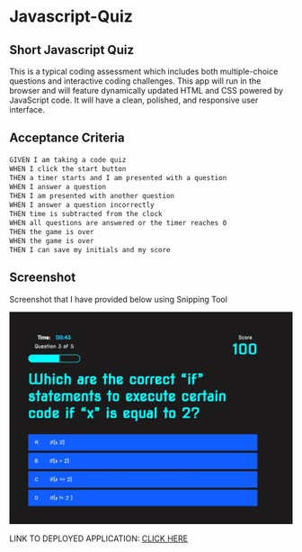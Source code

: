 # Javascript-Quiz

## Short Javascript Quiz

This is a typical coding assessment which includes both multiple-choice questions and interactive coding challenges. This app will run in the browser and will feature dynamically updated HTML and CSS powered by JavaScript code. It will have a clean, polished, and responsive user interface. 

## Acceptance Criteria

```
GIVEN I am taking a code quiz
WHEN I click the start button
THEN a timer starts and I am presented with a question
WHEN I answer a question
THEN I am presented with another question
WHEN I answer a question incorrectly
THEN time is subtracted from the clock
WHEN all questions are answered or the timer reaches 0
THEN the game is over
WHEN the game is over
THEN I can save my initials and my score
```

## Screenshot

Screenshot that I have provided below using Snipping Tool

![Screenshot](./assets/Mock-Up.JPG)


LINK TO DEPLOYED APPLICATION: [CLICK HERE](https://csareyj.github.io/Javascript-Quiz/)
